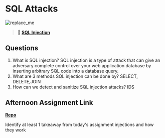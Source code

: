 # SQL Attacks

![replace_me](https://codeworks.blob.core.windows.net/public/assets/img/illustrations/placeholder.svg)

> **📖 [SQL Injection](https://codeworksacademy.com/fs-student-guide/resources/wk11/03-SQL-Injection)**

## Questions

1. What is SQL injection?
SQL injection is a type of attack that can give an adversary complete control over your web application database by inserting arbitrary SQL code into a database query.
2. What are 3 methods SQL injection can be done by?
SELECT, DELETE,JOIN 
3. How can we detect and sanitize SQL injection attacks?
IDS
## Afternoon Assignment Link

**[Repo](https://github.com/JacobNeitzell/AllSpice.git)**

Identify at least 1 takeaway from today's assignment
injections and how they work